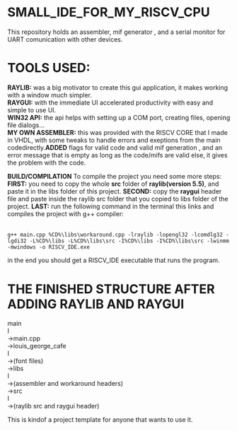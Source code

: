 # SMALL_IDE_FOR_MY_RISCV_CPU
This repository holds an assembler, mif generator , and a serial monitor for UART comunication with other devices.  


# TOOLS USED:
**RAYLIB:** was a big motivator to create this gui application, it makes working with a window much simpler.  
**RAYGUI:** with the immediate UI accelerated productivity with easy and simple to use UI.  
**WIN32 API:** the api helps with setting up a COM port, creating files, opening file dialogs...  
**MY OWN ASSEMBLER:** this was provided with the RISCV CORE that I made in VHDL, with some tweaks to handle errors and exeptions from the main codedirectly.**ADDED** flags for valid code and valid mif generation , and an error message that is empty as long as the code/mifs are valid else, it gives the problem with the code.  


**BUILD/COMPILATION**
To compile the project you need some more steps:  
**FIRST:** you need to copy the whole **src** folder of **raylib(version 5.5)**, and paste it in the libs folder of this project.
**SECOND:** copy the **raygui** header file and paste inside the raylib src folder that you copied to libs folder of the project.
**LAST:** run the following command in the terminal this links and compiles the project with g++ compiler:  
######
    g++ main.cpp %CD%\libs\workaround.cpp -lraylib -lopengl32 -lcomdlg32 -lgdi32 -L%CD%\libs -L%CD%\libs\src -I%CD%\libs -I%CD%\libs\src -lwinmm -mwindows -o RISCV_IDE.exe   

in the end you should get a RISCV_IDE executable that runs the program.

# THE FINISHED STRUCTURE AFTER ADDING RAYLIB AND RAYGUI 

main  
  I  
   ->main.cpp  
   ->louis_george_cafe  
            I  
            ->(font files)  
  ->libs  
       I  
       ->(assembler and workaround headers)  
       ->src  
          I  
          ->(raylib src and raygui header)  

      
  This is kindof a project template for anyone that wants to use it.
